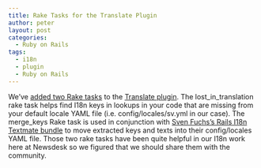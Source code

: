 ```yaml
---
title: Rake Tasks for the Translate Plugin
author: peter
layout: post
categories:
  - Ruby on Rails
tags:
  - i18n
  - plugin
  - Ruby on Rails
---
```

We’ve [added two Rake tasks][1] to the [Translate plugin][2]. The lost\_in\_translation rake task helps find I18n keys in lookups in your code that are missing from your default locale YAML file (i.e. config/locales/sv.yml in our case). The merge_keys Rake task is used in conjunction with [Sven Fuchs’s Rails I18n Textmate bundle][3] to move extracted keys and texts into their config/locales YAML file. Those two rake tasks have been quite helpful in our I18n work here at Newsdesk so we figured that we should share them with the community.

 [1]: http://github.com/newsdesk/translate/commit/034ff2526e9e5b00ed62b252e28abc70540ef310
 [2]: http://github.com/newsdesk/translate/tree/master
 [3]: http://github.com/svenfuchs/rails-i18n/tree/master
